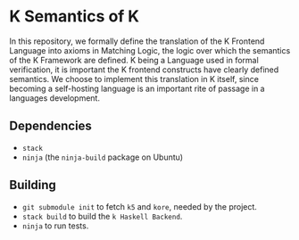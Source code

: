 K Semantics of K
================


In this repository, we formally define the translation of the K Frontend
Language into axioms in Matching Logic, the logic over which the semantics of
the K Framework are defined. K being a Language used in formal verification, it
is important the K frontend constructs have clearly defined semantics. We choose
to implement this translation in K itself, since becoming a self-hosting
language is an important rite of passage in a languages development.

Dependencies
------------

-   `stack`
-   `ninja` (the `ninja-build` package on Ubuntu)

Building
--------

-   `git submodule init` to fetch `k5` and `kore`, needed by the project.
-   `stack build` to build the `k Haskell Backend`.
-   `ninja` to run tests.

